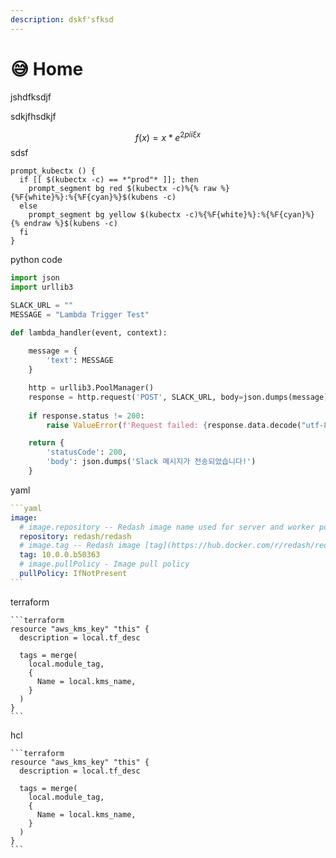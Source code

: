 ```yaml
---
description: dskf'sfksd
---
```


# 😅 Home

jshdfksdjf



sdkjfhsdkjf



$$f(x) = x * e^{2 pi i \xi x}$$sdsf



```
prompt_kubectx () {
  if [[ $(kubectx -c) == *"prod"* ]]; then
    prompt_segment bg red $(kubectx -c)%{% raw %}
{%F{white}%}:%{%F{cyan}%}$(kubens -c)
  else
    prompt_segment bg yellow $(kubectx -c)%{%F{white}%}:%{%F{cyan}%}
{% endraw %}$(kubens -c)
  fi
}
```



python code

```python
import json
import urllib3

SLACK_URL = ""
MESSAGE = "Lambda Trigger Test"

def lambda_handler(event, context):
    
    message = {
        'text': MESSAGE
    }

    http = urllib3.PoolManager()
    response = http.request('POST', SLACK_URL, body=json.dumps(message).encode('utf-8'), headers={'Content-Type': 'application/json'})
    
    if response.status != 200:
        raise ValueError(f'Request failed: {response.data.decode("utf-8")}')

    return {
        'statusCode': 200,
        'body': json.dumps('Slack 메시지가 전송되었습니다!')
    }
```

yaml

````yaml
```yaml
image:
  # image.repository -- Redash image name used for server and worker pods
  repository: redash/redash
  # image.tag -- Redash image [tag](https://hub.docker.com/r/redash/redash/tags)
  tag: 10.0.0.b50363
  # image.pullPolicy - Image pull policy
  pullPolicy: IfNotPresent
```
````

terraform

````
```terraform
resource "aws_kms_key" "this" {
  description = local.tf_desc

  tags = merge(
    local.module_tag,
    {
      Name = local.kms_name,
    }
  )
}
```
````

hcl

````hcl
```terraform
resource "aws_kms_key" "this" {
  description = local.tf_desc

  tags = merge(
    local.module_tag,
    {
      Name = local.kms_name,
    }
  )
}
```
````

